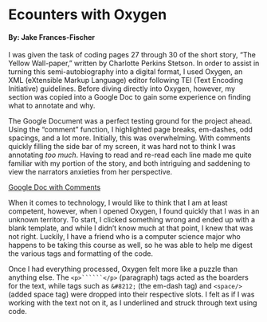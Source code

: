 # Ecounters with Oxygen
#### By: Jake Frances-Fischer

I was given the task of coding pages 27 through 30 of the short story, “The Yellow Wall-paper,” written by Charlotte Perkins Stetson. In order to assist in turning this semi-autobiography into a digital format, I used Oxygen, an XML (eXtensible Markup Language) editor following TEI (Text Encoding Initiative) guidelines. Before diving directly into Oxygen, however, my section was copied into a Google Doc to gain some experience on finding what to annotate and why. 

The Google Document was a perfect testing ground for the project ahead. Using the “comment” function, I highlighted page breaks, em-dashes, odd spacings, and a lot more. Initially, this was overwhelming. With comments quickly filling the side bar of my screen, it was hard not to think I was annotating _too much_. Having to read and re-read each line made me quite familiar with my portion of the story, and both intriguing and saddening to view the narrators anxieties from her perspective. 

[Google Doc with Comments](https://francesfischer.github.io/francesfischer/images/GoogleDoc.jpg)

When it comes to technology, I would like to think that I am at least competent, however, when I opened Oxygen, I found quickly that I was in an unknown territory. To start, I clicked something wrong and ended up with a blank template, and while I didn’t know much at that point, I knew that was not right. Luckily, I have a friend who is a computer science major who happens to be taking this course as well, so he was able to help me digest the various tags and formatting of the code. 

Once I had everything processed, Oxygen felt more like a puzzle than anything else. The ```<p>``````</p>``` (paragraph) tags acted as the boarders for the text, while tags such as ```&#8212;``` (the em-dash tag) and ```<space/>``` (added space tag) were dropped into their respective slots. I felt as if I was working with the text not on it, as I underlined and struck through text using code. 
